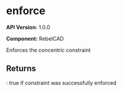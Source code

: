 # enforce

**API Version:** 1.0.0

**Component:** RebelCAD

Enforces the concentric constraint

## Returns

: true if constraint was successfully enforced


